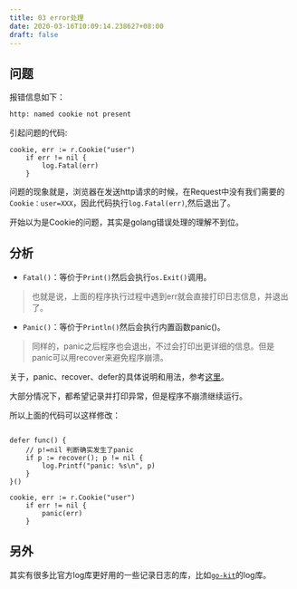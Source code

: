```yaml
---
title: 03 error处理
date: 2020-03-16T10:09:14.238627+08:00
draft: false
---
```


## 问题

报错信息如下：

```bash
http: named cookie not present
```

引起问题的代码:

```golang
cookie, err := r.Cookie("user")
    if err != nil {
        log.Fatal(err)
    }
```

问题的现象就是，浏览器在发送http请求的时候，在Request中没有我们需要的`Cookie：user=XXX`，因此代码执行`log.Fatal(err)`,然后退出了。

开始以为是Cookie的问题，其实是golang错误处理的理解不到位。

## 分析

- `Fatal()`：等价于`Print()`然后会执行`os.Exit()`调用。

> 也就是说，上面的程序执行过程中遇到err就会直接打印日志信息，并退出了。

- `Panic()`：等价于`Println()`然后会执行内置函数panic()。

> 同样的，panic之后程序也会退出，不过会打印出更详细的信息。但是panic可以用recover来避免程序崩溃。

关于，panic、recover、defer的具体说明和用法，参考[这里](../../编程语言/基础/16-panic&recover&defer.md)。

大部分情况下，都希望记录并打印异常，但是程序不崩溃继续运行。

所以上面的代码可以这样修改：

```golang

defer func() {
    // p!=nil 判断确实发生了panic
    if p := recover(); p != nil {
        log.Printf("panic: %s\n", p)
    }
}()

cookie, err := r.Cookie("user")
    if err != nil {
        panic(err)
    }
```

## 另外

其实有很多比官方log库更好用的一些记录日志的库，比如[`go-kit`](https://pkg.go.dev/github.com/go-kit/kit/log?tab=doc)的log库。
